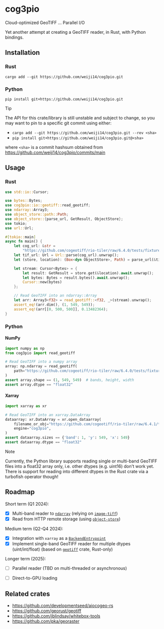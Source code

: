 # cog3pio

Cloud-optimized GeoTIFF ... Parallel I/O

Yet another attempt at creating a GeoTIFF reader, in Rust, with Python bindings.


## Installation

### Rust

    cargo add --git https://github.com/weiji14/cog3pio.git

### Python

    pip install git+https://github.com/weiji14/cog3pio.git

> [!TIP]
> The API for this crate/library is still unstable and subject to change, so you may
> want to pin to a specific git commit using either:
> - `cargo add --git https://github.com/weiji14/cog3pio.git --rev <sha>`
> - `pip install git+https://github.com/weiji14/cog3pio.git@<sha>`
>
> where `<sha>` is a commit hashsum obtained from
> https://github.com/weiji14/cog3pio/commits/main


## Usage

### Rust

```rust
use std::io::Cursor;

use bytes::Bytes;
use cog3pio::io::geotiff::read_geotiff;
use ndarray::Array3;
use object_store::path::Path;
use object_store::{parse_url, GetResult, ObjectStore};
use tokio;
use url::Url;

#[tokio::main]
async fn main() {
    let cog_url: &str =
        "https://github.com/cogeotiff/rio-tiler/raw/6.4.0/tests/fixtures/cog_nodata_nan.tif";
    let tif_url: Url = Url::parse(cog_url).unwrap();
    let (store, location): (Box<dyn ObjectStore>, Path) = parse_url(&tif_url).unwrap();

    let stream: Cursor<Bytes> = {
        let result: GetResult = store.get(&location).await.unwrap();
        let bytes: Bytes = result.bytes().await.unwrap();
        Cursor::new(bytes)
    };

    // Read GeoTIFF into an ndarray::Array
    let arr: Array3<f32> = read_geotiff::<f32, _>(stream).unwrap();
    assert_eq!(arr.dim(), (1, 549, 549));
    assert_eq!(arr[[0, 500, 500]], 0.13482364);
}
```

### Python

#### NumPy

```python
import numpy as np
from cog3pio import read_geotiff

# Read GeoTIFF into a numpy array
array: np.ndarray = read_geotiff(
    path="https://github.com/cogeotiff/rio-tiler/raw/6.4.0/tests/fixtures/cog_nodata_nan.tif"
)
assert array.shape == (1, 549, 549)  # bands, height, width
assert array.dtype == "float32"
```

#### Xarray

```python
import xarray as xr

# Read GeoTIFF into an xarray.DataArray
dataarray: xr.DataArray = xr.open_dataarray(
    filename_or_obj="https://github.com/cogeotiff/rio-tiler/raw/6.4.1/tests/fixtures/cog_nodata_nan.tif",
    engine="cog3pio",
)
assert dataarray.sizes == {'band': 1, 'y': 549, 'x': 549}
assert dataarray.dtype == "float32"
```

> [!NOTE]
> Currently, the Python library supports reading single or multi-band GeoTIFF files into
> a float32 array only, i.e. other dtypes (e.g. uint16) don't work yet. There is support
> for reading into different dtypes in the Rust crate via a turbofish operator though!


## Roadmap

Short term (Q1 2024):
- [x] Multi-band reader to [`ndarray`](https://github.com/rust-ndarray/ndarray) (relying
      on [`image-tiff`](https://github.com/image-rs/image-tiff))
- [x] Read from HTTP remote storage (using
      [`object-store`](https://github.com/apache/arrow-rs/tree/object_store_0.9.0/object_store))

Medium term (Q2-Q4 2024):
- [x] Integration with `xarray` as a
      [`BackendEntrypoint`](https://docs.xarray.dev/en/v2024.02.0/internals/how-to-add-new-backend.html)
- [x] Implement single-band GeoTIFF reader for multiple dtypes (uint/int/float) (based
      on [`geotiff`](https://github.com/georust/geotiff) crate, Rust-only)

Longer term (2025):
- [ ] Parallel reader (TBD on multi-threaded or asynchronous)
- [ ] Direct-to-GPU loading


## Related crates

- https://github.com/developmentseed/aiocogeo-rs
- https://github.com/georust/geotiff
- https://github.com/jblindsay/whitebox-tools
- https://github.com/pka/georaster
